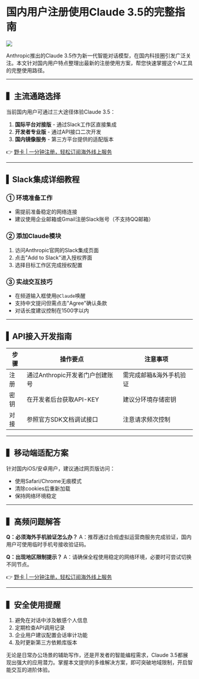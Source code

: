 # 国内用户注册使用Claude 3.5的完整指南

![](https://bbtdd.com/wp-content/uploads/img/7986749534.webp)

Anthropic推出的Claude 3.5作为新一代智能对话模型，在国内科技圈引发广泛关注。本文针对国内用户特点整理出最新的注册使用方案，帮您快速掌握这个AI工具的完整使用路径。

---

## ▍主流通路选择

当前国内用户可通过三大途径体验Claude 3.5：

1. **国际平台对接版** - 通过Slack工作区直接集成
2. **开发者专业版** - 通过API接口二次开发
3. **国内镜像服务** - 第三方平台提供的适配版本

👉 [野卡 | 一分钟注册，轻松订阅海外线上服务](https://bbtdd.com/yeka)

---

## ▍Slack集成详细教程

### ① 环境准备工作
- 需提前准备稳定的网络连接
- 建议使用企业邮箱或Gmail注册Slack账号（不支持QQ邮箱）

### ② 添加Claude模块
1. 访问Anthropic官网的Slack集成页面
2. 点击"Add to Slack"进入授权界面
3. 选择目标工作区完成授权配置

### ③ 实战交互技巧
- 在频道输入框使用`@Claude`唤醒
- 支持中文提问但需点击"Agree"确认条款
- 对话长度建议控制在1500字以内

---

## ▍API接入开发指南

| 步骤 | 操作要点 | 注意事项 |
|------|----------|----------|
| 注册 | 通过Anthropic开发者门户创建账号 | 需完成邮箱&海外手机验证 |
| 密钥 | 在开发者后台获取API-KEY | 建议分环境存储密钥 |
| 对接 | 参照官方SDK文档调试接口 | 注意请求频次控制 |

---

## ▍移动端适配方案

针对国内iOS/安卓用户，建议通过网页版访问：
- 使用Safari/Chrome无痕模式
- 清除cookies后重新加载
- 保持网络环境稳定

---

## ▍高频问题解答

**Q：必须海外手机验证怎么办？**
A：推荐通过合规虚拟运营商服务完成验证，国内用户可使用临时手机号接收验证码。

**Q：出现地区限制提示？** 
A：请确保全程使用稳定的网络环境，必要时可尝试切换不同节点。

👉 [野卡 | 一分钟注册，轻松订阅海外线上服务](https://bbtdd.com/yeka)

---

## ▍安全使用提醒
1. 避免在对话中涉及敏感个人信息
2. 定期检查API调用记录
3. 企业用户建议配置会话审计功能
4. 及时更新第三方依赖库版本

无论是日常办公场景的辅助写作，还是开发者的智能编程需求，Claude 3.5都展现出强大的应用潜力。掌握本文提供的多维解决方案，即可突破地域限制，开启智能交互的进阶体验。